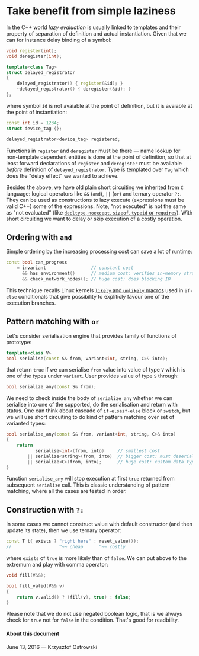 
# Take benefit from simple laziness

In the C++ world _lazy evaluation_ is usually linked to templates and their property of separation of definition and actual instantiation. Given that we can for instance delay binding of a symbol:

```c++
void register(int);
void deregister(int);

template<class Tag>
struct delayed_registrator
{
    delayed_registrator() { register(&id); }
    ~delayed_registrator() { deregister(&id); }
};
```

where symbol `id` is not avaiable at the point of definition, but it is avaiable at the point of instantiation:

```c++
const int id = 1234;
struct device_tag {};

delayed_registrator<device_tag> registered;
```

Functions in `register` and `deregister` must be there &mdash; name lookup for non-template dependent entities is done at the point of definition, so that at least forward declarations of `register` and `deregister` must be available _before_ definition of `delayed_registrator`. Type is templated over `Tag` which does the "delay effect" we wanted to achieve.

Besides the above, we have old plain short circuiting we inherited from `C` language: logical operators like `&&` (`and`), `||` (`or`) and ternary operator `?:`. They can be used as constructions to lazy execute (expressions must be valid C++) some of the expressions. Note, "not executed" is not the same as "not evaluated" (like [`decltype`, `noexcept`, `sizeof`, `typeid` or `requires`](http://en.cppreference.com/w/cpp/language/expressions#Unevaluated_expressions "Expressions")). With short circuiting we want to delay or skip execution of a costly operation.

## Ordering with `and`

Simple ordering by the increasing processing cost can save a lot of runtime:

```c++
const bool can_progress
    = invariant                 // constant cost
      && has_environment()      // medium cost: verifies in-memory structures
      && check_network_nodes(); // huge cost: does blocking IO
```

This technique recalls Linux kernels [`likely` and `unlikely` macros](http://kernelnewbies.org/FAQ/LikelyUnlikely "FAQ/LikelyUnlikely") used in `if-else` conditionals that give possibility to expliticly favour one of the execution branches.

## Pattern matching with `or`

Let's consider serialisation engine that provides family of functions of prototype:

```c++
template<class V>
bool serialise(const S& from, variant<int, string, C>& into);
```

that return `true` if we can serialise `from` value into value of type `V` which is one of the types under `variant`. User provides value of type `S` through:

```c++
bool serialize_any(const S& from);
```

We need to check inside the body of `serialize_any` whether we can serialise into one of the supported, do the serialisation and return with status. One can think about cascade of `if-elseif-else` block or `switch`, but we will use short circuiting to do kind of pattern matching over set of varianted types:

```c++
bool serialise_any(const S& from, variant<int, string, C>& into)
{
    return 
           serialise<int>(from, into)     // smallest cost
        || serialize<string>(from, into)  // bigger cost: must deserialize sequence of chars
        || serialize<C>(from, into);      // huge cost: custom data type
}
```

Function `serialise_any` will stop execution at first `true` returned from subsequent `serialise` call. This is classic understanding of pattern matching, where all the cases are tested in order.

## Construction with `?:`

In some cases we cannot construct value with default constructor (and then update its state), then we use ternary operator:

```c++
const T t{ exists ? "right here" : reset_value()};
//                  ^~~ cheap      ^~~ costly
```

where `exists` of `true` is more likely than of `false`. We can put above to the extremum and play with comma operator:

```c++
void fill(V&&);

bool fill_valid(V&& v)
{
    return v.valid() ? (fill(v), true) : false;
}
```

Please note that we do not use negated boolean logic, that is we always check for `true` not for `false` in the condition. That's good for readbility.

#### About this document

June 13, 2016 &mdash; Krzysztof Ostrowski

